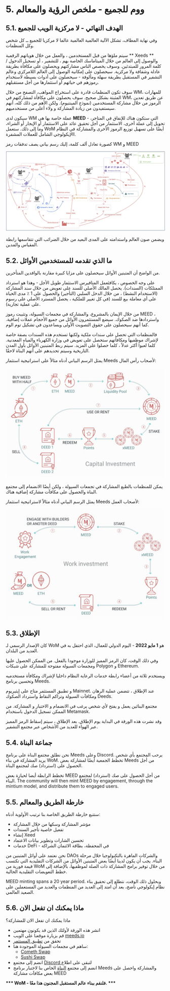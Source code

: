# 5. ووم للجميع - ملخص الرؤية والمعالم

## 5.1. الهدف النهائي - لا مركزية الويب للجميع

وفي نهاية المطاف، تشكل الآلية العالمية العالمية عالما لا مركزيا للجميع ــ كل شخص وكل المنظمات.

سيتم ملؤها من قبل المستخدمين ، والعمل من خلال هوياتهم الرقمية ** Xeeds ** والوصول إلى العالم من خلال الميتاماسك الخاصة بهم ، للتشفير ، أو تسجيل الدخول / كلمة المرور للمبتدئين. وسوف يخصص الناس مشاركتهم ويحصلون على مكافأة بطريقة عادلة وشفافة ولا مركزية. سيحصلون على إمكانية الوصول إلى العالم اللامركزي وعالم التشفير في المستقبل بطريقة سهلة ومألوفة - سيحصلون على أدوات بسيطة لاستخدام رموزهم في حياتهم أو استثمارها من أجل مستقبلهم.

سوف تكون المنظمات قادرة على استخراج المواهب، التصفح من خلال WM، للمهارات المثبتة بشكل صحيح. سوف يحصلون على مكافأة لمشاركتهم في WM، عن طريق تعدين الرموز من خلال مشاركة المستخدمين (نموذج المينتيوم). ولكن الأهم من ذلك كله، أنهم سيستفيدون من زيادة المشاركة و ولاء أعلى من مستخدميهم.

سيكون لدى WM عملة خاصة بها هي **MEED** - التي ستكون هناك للإنفاق في المتاجر، تحويل إلى عملة أخرى، الاستثمار من أجل تحقيق عائد على الاستثمار أو الإيجار أو الشراء، وما إلى ذلك. ستعمل WoM أيضًا على تسهيل توزيع الرموز الأخرى والمشاركة في النظام االإيكولوجي الشامل للعملات المشفرة.

كصورة تعادل ألف كلمة، إليك رسم بياني يصف تدفقات رمز WM و MEED

![تدفقات WoM و Meeds](en/img/wom-flows.png)

ويضمن صون العالم واستدامته على المدى البعيد من خلال الضرائب التي تتقاسمها رابطة المقياس والمدين.

## 5.2. ما الذي تقدمه للمستخدمين الأوائل

من الواضح أن المتبنين الأوائل سيحصلون على مزايا كبيرة مقارنة بالوافدين المتأخرين.

على وجه الخصوص ، يكافئعمل المتافيرس الاستثمار طويل الأجل - وهذا هو استرداد الممتلكات (السندات). يحصل المالك الأصلي للسند على تعويض من خلال سند المشاركة (الاستخدام النشط) ، من خلال الدخل السلبي (التأجير) والحصول على 1 ٪ مدى الحياة على أي معاملة بيع للسند (في كل تغيير للملكية ، يحصل المسترد الأصلي على رسوم على عملية تجارية).

من خلال الإيمان بالمشروع، والمشاركة في مجمعات السيولة، وتثبيت رموز MEED ، واستردادها ضد الصكوك. سيضع المستثمرون الأوائل من جميع الأحجام عملات إضافية. كما أنهم سيحصلون على حقوق التصويت الأولى ويساعدون في تشكيل توم الوم.

فالمنظمات التي تحصل على سندات ملكية ولكنها تستخدم هذه السندات بصفة خاصة لإشراك موظفيها ومكافأتهم ستحصل على تعويض في وزارة الكهرباء والمياه المعدنية. كلما لعبوا أكثر عدلاً ، كلما حصلوا على المزيد. سيتم ربط المتبنين الأوائل بأول المدن التاريخية وسيتم تحديدهم على أنهم البناة لاحقًا.

يمثل الرسم البياني أدناه مثالاً على استراتيجية استثمار Meeds لأصحاب رأس المال:

![استراتيجية استثمار Meeds لأصحاب رؤوس الأموال](en/img/invest-capital.png)

يمكن للمنظمات بالطبع المشاركة في تجمعات السيولة ، ولكن أيضًا الانضمام إلى مجتمع البناة والحصول على مكافآت مشاركة إضافية هناك.

يمثل الرسم البياني أدناه مثالاً لاستراتيجية استثمار Meeds لأصحاب العمل:

![استراتيجية استثمار Meeds لأصحاب العمل](en/img/invest-work.png)

## 5.3. الإطلاق

كان الإصدار الرسمي لـ WoM هو **1 مايو 2022** - اليوم الدولي للعمال، الذي احتفل به في العديد من البلدان.

وفي ذلك الوقت، كان الرمز المميز للوزارة موجودا بالفعل. من الممكن الحصول عليها ومجمعات السيولة مفتوحة للمشاركة على شبكات Polygon و Ethereum.

ويستخدم ثلاثة من أعضاء رابطة خدمات الرعاية النظام داخليا لإشراك ومكافأة مستخدميه وتحسين برنامج Meeds.

و تطبيق المستثمر متاح على إيثيريوم Mainnet. عند الإطلاق ، تتضمن عملية الرهان ومكافآت السيولة وتراكم النقاط واسترداد الصكوك Deeds.

مجتمع البنائين يعمل و يفتح لأي شخص يرغب في الانضمام و الاختبار و المشاركة. من الممكن تسجيل الدخول باستخدام Metamask.

وقد نشرت هذه الورقة في البداية يوم الإطلاق. بعد الإطلاق ، سيتم إسقاط الرمز المميز عبر الهواء للعديد من الأشخاص عبر مجتمع التشفير.

## 5.4. جماعة البناة

نحن نطلق مجتمع البناة على برنامج Meeds وعلى Discord. يرحب المجتمع بأي شخص يريد المشاركة في بناء WoM. تخطط الجمعية أيضًا لمشاركة بعض Meeds من أجل الحصول على (استرداد) صك لمجتمع البناة.

تخطط الرابطة أيضا لحيازة بعض MEED من أجل الحصول على صك (استرداد) لمجتمع البناء. The community will then mint MEED by engagement, through the mintium model, and distribute them to engaged users.

## 5.5. خارطة الطريق والمعالم

ستتبع خارطة الطريق الخاصة بنا ترتيب الأولوية أدناه:

- مؤشر المشاركة وسكها من خلال المشاركة
- تفعيل خاصية تأجير السندات
- إنشاء Xeed
- تحسين الشارات وتطوير بيانات الاعتماد
- خدمات DeFi - في المحفظة، بطاقة الائتمان الشراكة

نحن نعتمد على أوائل المتبنين من DAOs والشركات الماهرة بالتكنولوجيا خلال مرحلة البناء. يجب أن يكون لدينا أيضًا بعض المتبنين الأوائل من الشركات التقليدية التي تكتسب قيمة فورية من WoM من خلال توفير برامج المشاركة ذات الصلة لموظفيها، بالإضافة إلى خطط التعويضات التقليدية الحالية.

MEED minting spans a 20 year period. وبحلول ذلك الوقت، نتطلع إلى تحقيق بناء نظام إيكولوجي ناضج، بعد أن امتد إلى العديد من المنظمات والعديد من المستعملين على الصعيد العالمي.

## 5.6. ماذا يمكنك ان تفعل الان

ماذا يمكنك ان تفعل الان للمشاركة؟

- انشر هذه الورقة لأولئك الذين قد يكونون مهتمين
- قم بزيارة موقعنا على الويب [ meeds.io ](https://www.meeds.io/)
- تحقق من [ تطبيق المستثمر ](https://meeds.io/investors)
- ساهم في مجمعات السيولة الموجودة هنا:
  - [Cometh Swap](https://swap.cometh.io/)
  - [Sushi Swap](https://sushi.com)
- انضم إلى مجتمع [ Discord ](https://discord.com/invite/hAuADSq3) لتبقى على اطلاع
- انضم إلى مجتمع [البناة](https://meeds.io/builders) الخاص بنا لاختبار برنامج Meeds والمشاركة واحصل على بعض مكافآت مشاركة MEED

**\*\*\* WoM - فلنقم ببناء عالم المستقبل المجنون هذا معًا. \*\*\***
